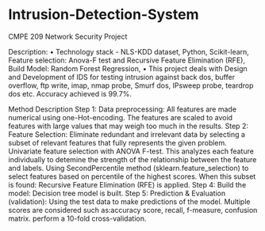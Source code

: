 # Intrusion-Detection-System
CMPE 209 Network Security Project 

Description:
•	Technology stack - NLS-KDD dataset, Python, Scikit-learn, Feature selection: Anova-F test and Recursive Feature Elimination (RFE), Build Model: Random Forest Regression,
•	This project deals with Design and Development of IDS for testing intrusion against back dos, buffer overflow, ftp write, imap, nmap probe, Smurf dos, IPsweep probe, teardrop dos etc. Accuracy achieved is 99.7%.


Method Description
Step 1: Data preprocessing:
All features are made numerical using one-Hot-encoding. The features are scaled to avoid features with large values that may weigh too much in the results.
Step 2: Feature Selection:
Eliminate redundant and irrelevant data by selecting a subset of relevant features that fully represents the given problem. Univariate feature selection with ANOVA F-test. This analyzes each feature individually to detemine the strength of the relationship between the feature and labels. Using SecondPercentile method (sklearn.feature_selection) to select features based on percentile of the highest scores. When this subset is found: Recursive Feature Elimination (RFE) is applied.
Step 4: Build the model:
Decision tree model is built.
Step 5: Prediction & Evaluation (validation):
Using the test data to make predictions of the model. Multiple scores are considered such as:accuracy score, recall, f-measure, confusion matrix. perform a 10-fold cross-validation.
